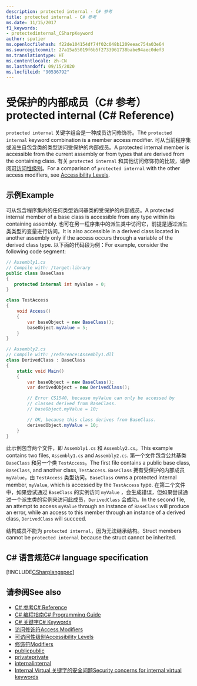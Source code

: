 ```yaml
---
description: protected internal - C# 参考
title: protected internal - C# 参考
ms.date: 11/15/2017
f1_keywords:
- protectedinternal_CSharpKeyword
author: sputier
ms.openlocfilehash: f22de104154df74f02c048b1209eeac754a03e64
ms.sourcegitcommit: 27a15a55019f6b5f2733961738babe94aec0def3
ms.translationtype: HT
ms.contentlocale: zh-CN
ms.lasthandoff: 09/15/2020
ms.locfileid: "90536792"
---
```

# <a name="protected-internal-c-reference"></a><span data-ttu-id="f2695-103">受保护的内部成员（C# 参考）</span><span class="sxs-lookup"><span data-stu-id="f2695-103">protected internal (C# Reference)</span></span>

<span data-ttu-id="f2695-104">`protected internal` 关键字组合是一种成员访问修饰符。</span><span class="sxs-lookup"><span data-stu-id="f2695-104">The `protected internal` keyword combination is a member access modifier.</span></span> <span data-ttu-id="f2695-105">可从当前程序集或派生自包含类的类型访问受保护的内部成员。</span><span class="sxs-lookup"><span data-stu-id="f2695-105">A protected internal member is accessible from the current assembly or from types that are derived from the containing class.</span></span> <span data-ttu-id="f2695-106">有关 `protected internal` 和其他访问修饰符的比较，请参阅[可访问性级别](accessibility-levels.md)。</span><span class="sxs-lookup"><span data-stu-id="f2695-106">For a comparison of `protected internal` with the other access modifiers, see [Accessibility Levels](accessibility-levels.md).</span></span>

## <a name="example"></a><span data-ttu-id="f2695-107">示例</span><span class="sxs-lookup"><span data-stu-id="f2695-107">Example</span></span>

<span data-ttu-id="f2695-108">可从包含程序集内的任何类型访问基类的受保护的内部成员。</span><span class="sxs-lookup"><span data-stu-id="f2695-108">A protected internal member of a base class is accessible from any type within its containing assembly.</span></span> <span data-ttu-id="f2695-109">也可在另一程序集中的派生类中访问它，前提是通过派生类类型的变量进行访问。</span><span class="sxs-lookup"><span data-stu-id="f2695-109">It is also accessible in a derived class located in another assembly only if the access occurs through a variable of the derived class type.</span></span> <span data-ttu-id="f2695-110">以下面的代码段为例：</span><span class="sxs-lookup"><span data-stu-id="f2695-110">For example, consider the following code segment:</span></span>

```csharp
// Assembly1.cs
// Compile with: /target:library
public class BaseClass
{
   protected internal int myValue = 0;
}

class TestAccess
{
    void Access()
    {
        var baseObject = new BaseClass();
        baseObject.myValue = 5;
    }
}
```

```csharp
// Assembly2.cs
// Compile with: /reference:Assembly1.dll
class DerivedClass : BaseClass
{
    static void Main()
    {
        var baseObject = new BaseClass();
        var derivedObject = new DerivedClass();

        // Error CS1540, because myValue can only be accessed by
        // classes derived from BaseClass.
        // baseObject.myValue = 10;

        // OK, because this class derives from BaseClass.
        derivedObject.myValue = 10;
    }
}
```

<span data-ttu-id="f2695-111">此示例包含两个文件，即 `Assembly1.cs` 和 `Assembly2.cs`。</span><span class="sxs-lookup"><span data-stu-id="f2695-111">This example contains two files, `Assembly1.cs` and `Assembly2.cs`.</span></span>
<span data-ttu-id="f2695-112">第一个文件包含公共基类 `BaseClass` 和另一个类 `TestAccess`。</span><span class="sxs-lookup"><span data-stu-id="f2695-112">The first file contains a public base class, `BaseClass`, and another class, `TestAccess`.</span></span> <span data-ttu-id="f2695-113">`BaseClass` 拥有受保护的内部成员 `myValue`，由 `TestAccess` 类型访问。</span><span class="sxs-lookup"><span data-stu-id="f2695-113">`BaseClass` owns a protected internal member, `myValue`, which is accessed by the `TestAccess` type.</span></span>
<span data-ttu-id="f2695-114">在第二个文件中，如果尝试通过 `BaseClass` 的实例访问 `myValue` ，会生成错误，但如果尝试通过一个派生类的实例来访问此成员，`DerivedClass` 会成功。</span><span class="sxs-lookup"><span data-stu-id="f2695-114">In the second file, an attempt to access `myValue` through an instance of `BaseClass` will produce an error, while an access to this member through an instance of a derived class, `DerivedClass` will succeed.</span></span>

<span data-ttu-id="f2695-115">结构成员不能为 `protected internal`，因为无法继承结构。</span><span class="sxs-lookup"><span data-stu-id="f2695-115">Struct members cannot be `protected internal` because the struct cannot be inherited.</span></span>

## <a name="c-language-specification"></a><span data-ttu-id="f2695-116">C# 语言规范</span><span class="sxs-lookup"><span data-stu-id="f2695-116">C# language specification</span></span>

[!INCLUDE[CSharplangspec](~/includes/csharplangspec-md.md)]

## <a name="see-also"></a><span data-ttu-id="f2695-117">请参阅</span><span class="sxs-lookup"><span data-stu-id="f2695-117">See also</span></span>

- [<span data-ttu-id="f2695-118">C# 参考</span><span class="sxs-lookup"><span data-stu-id="f2695-118">C# Reference</span></span>](../index.md)
- [<span data-ttu-id="f2695-119">C# 编程指南</span><span class="sxs-lookup"><span data-stu-id="f2695-119">C# Programming Guide</span></span>](../../programming-guide/index.md)
- [<span data-ttu-id="f2695-120">C# 关键字</span><span class="sxs-lookup"><span data-stu-id="f2695-120">C# Keywords</span></span>](index.md)
- [<span data-ttu-id="f2695-121">访问修饰符</span><span class="sxs-lookup"><span data-stu-id="f2695-121">Access Modifiers</span></span>](access-modifiers.md)
- [<span data-ttu-id="f2695-122">可访问性级别</span><span class="sxs-lookup"><span data-stu-id="f2695-122">Accessibility Levels</span></span>](accessibility-levels.md)
- [<span data-ttu-id="f2695-123">修饰符</span><span class="sxs-lookup"><span data-stu-id="f2695-123">Modifiers</span></span>](index.md)
- [<span data-ttu-id="f2695-124">public</span><span class="sxs-lookup"><span data-stu-id="f2695-124">public</span></span>](public.md)
- [<span data-ttu-id="f2695-125">private</span><span class="sxs-lookup"><span data-stu-id="f2695-125">private</span></span>](private.md)
- [<span data-ttu-id="f2695-126">internal</span><span class="sxs-lookup"><span data-stu-id="f2695-126">internal</span></span>](internal.md)
- <span data-ttu-id="f2695-127">[Internal Virtual 关键字的安全问题](/previous-versions/dotnet/netframework-4.0/heyd8kky(v=vs.100))</span><span class="sxs-lookup"><span data-stu-id="f2695-127">[Security concerns for internal virtual keywords](/previous-versions/dotnet/netframework-4.0/heyd8kky(v=vs.100))</span></span>
